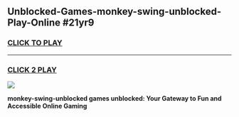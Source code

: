 
## Unblocked-Games-monkey-swing-unblocked-Play-Online #21yr9
<h3>
<a href="https://news.freeplayer.one?title=monkey-swing-unblocked&ref=3">CLICK TO PLAY</a></h3>
<hr>

<h3>
<a href="https://news.freeplayer.one?title=monkey-swing-unblocked&ref=3">CLICK 2 PLAY</a>
  
</h3>

<a href="https://news.freeplayer.one?title=monkey-swing-unblocked&ref=3"><img src="https://clearcache.store/games.png"></a>


**monkey-swing-unblocked games unblocked: Your Gateway to Fun and Accessible Online Gaming**
